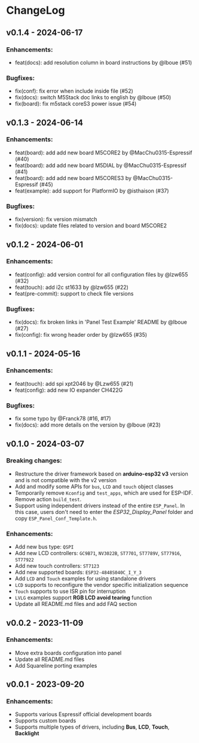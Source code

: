 # ChangeLog

## v0.1.4 - 2024-06-17

### Enhancements:

* feat(docs): add resolution column in board instructions by @lboue (#51)

### Bugfixes:

* fix(conf): fix error when include inside file (#52)
* fix(docs): switch M5Stack doc links to english by @lboue (#50)
* fix(board): fix m5stack coreS3 power issue (#54)

## v0.1.3 - 2024-06-14

### Enhancements:

* feat(board): add add new board M5CORE2 by @MacChu0315-Espressif (#40)
* feat(board): add add new board M5DIAL by @MacChu0315-Espressif (#41)
* feat(board): add add new board M5CORES3 by @MacChu0315-Espressif (#45)
* feat(example): add support for PlatformIO by @isthaison (#37)

### Bugfixes:

* fix(version): fix version mismatch
* fix(docs): update files related to version and board M5CORE2

## v0.1.2 - 2024-06-01

### Enhancements:

* feat(config): add version control for all configuration files by @lzw655 (#32)
* feat(touch): add i2c st1633 by @lzw655 (#22)
* feat(pre-commit): support to check file versions

### Bugfixes:

* fix(docs): fix broken links in 'Panel Test Example' README by @lboue (#27)
* fix(config): fix wrong header order by @lzw655 (#35)

## v0.1.1 - 2024-05-16

### Enhancements:

* feat(touch): add spi xpt2046 by @Lzw655 (#21)
* feat(config): add new IO expander CH422G

### Bugfixes:

* fix some typo by @Franck78 (#16, #17)
* fix(docs): add more details on the version by @lboue (#23)

## v0.1.0 - 2024-03-07

### Breaking changes:

* Restructure the driver framework based on **arduino-esp32 v3** version and is not compatible with the v2 version
* Add and modify some APIs for `bus`, `LCD` and `touch` object classes
* Temporarily remove `Kconfig` and `test_apps`, which are used for ESP-IDF. Remove action `build_test`.
* Support using independent drivers instead of the entire `ESP_Panel`. In this case, users don't need to enter the *ESP32_Display_Panel* folder and copy `ESP_Panel_Conf_Template.h`.

### Enhancements:

* Add new bus type: `QSPI`
* Add new LCD controllers: `GC9B71`, `NV3022B`, `ST7701`, `ST7789V`, `ST77916`, `ST77922`
* Add new touch controllers: `ST7123`
* Add new supported boards: `ESP32-4848S040C_I_Y_3`
* Add `LCD` and `Touch` examples for using standalone drivers
* `LCD` supports to reconfigure the vendor specific initialization sequence
* `Touch` supports to use ISR pin for interruption
* `LVLG` examples support **RGB LCD avoid tearing** function
* Update all README.md files and add FAQ section

## v0.0.2 - 2023-11-09

### Enhancements:

* Move extra boards configuration into panel
* Update all README.md files
* Add Squareline porting examples

## v0.0.1 - 2023-09-20

### Enhancements:

* Supports various Espressif official development boards
* Supports custom boards
* Supports multiple types of drivers, including **Bus**, **LCD**, **Touch**, **Backlight**
